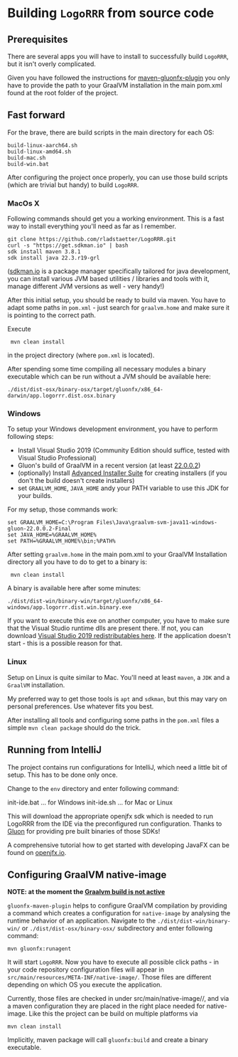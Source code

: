 # Building `LogoRRR` from source code

## Prerequisites

There are several apps you will have to install to successfully build `LogoRRR`, but it isn't overly complicated.

Given you have followed the instructions for [maven-gluonfx-plugin](https://github.com/gluonhq/gluonfx-maven-plugin) you
only have to provide the path to your GraalVM installation in the main pom.xml found at the root folder of the project.

## Fast forward

For the brave, there are build scripts in the main directory for each OS:

    build-linux-aarch64.sh
    build-linux-amd64.sh
    build-mac.sh
    build-win.bat

After configuring the project once properly, you can use those build scripts (which are trivial but handy) to
build `LogoRRR`.

### MacOs X

Following commands should get you a working environment. This is a fast way to install everything you'll need as far as
I remember.

    git clone https://github.com/rladstaetter/LogoRRR.git
    curl -s "https://get.sdkman.io" | bash
    sdk install maven 3.8.1
    sdk install java 22.3.r19-grl

([sdkman.io](https://sdkman.io) is a package manager specifically tailored for java development, you can install various
JVM based utilities / libraries and tools with it, manage different JVM versions as well - very handy!)

After this initial setup, you should be ready to build via maven. You have to adapt some paths in `pom.xml` - just
search for `graalvm.home` and make sure it is pointing to the correct path.

Execute

     mvn clean install

in the project directory (where `pom.xml` is located).

After spending some time compiling all necessary modules a binary executable which can be run without a JVM should be
available here:

    ./dist/dist-osx/binary-osx/target/gluonfx/x86_64-darwin/app.logorrr.dist.osx.binary

### Windows

To setup your Windows development environment, you have to perform following steps:

- Install Visual Studio 2019 (Community Edition should suffice, tested with Visual Studio Professional)
- Gluon's build of GraalVM in a recent version (at least [22.0.0.2](https://github.com/gluonhq/graal/releases))
- (optionally) Install [Advanced Installer Suite](https://www.advancedinstaller.com) for creating installers (if you
  don't the build doesn't create installers)
- set `GRAALVM_HOME`, `JAVA_HOME` andy your PATH variable to use this JDK for your builds.

For my setup, those commands work:

    set GRAALVM_HOME=C:\Program Files\Java\graalvm-svm-java11-windows-gluon-22.0.0.2-Final
    set JAVA_HOME=%GRAALVM_HOME%
    set PATH=%GRAALVM_HOME%\bin;%PATH%

After setting `graalvm.home` in the main pom.xml to your GraalVM Installation directory all you have to do to get to a
binary is:

     mvn clean install

A binary is available here after some minutes:

    ./dist/dist-win/binary-win/target/gluonfx/x86_64-windows/app.logorrr.dist.win.binary.exe

If you want to execute this exe on another computer, you have to make sure that the Visual Studio runtime dlls are
present there. If not, you can
download [Visual Studio 2019 redistributables here](https://aka.ms/vs/16/release/vc_redist.x64.exe). If the application
doesn't start - this is a possible reason for that.

### Linux

Setup on Linux is quite similar to Mac. You'll need at least `maven`, a `JDK` and a `GraalVM` installation.

My preferred way to get those tools is `apt` and `sdkman`, but this may vary on personal preferences. Use whatever fits
you best.

After installing all tools and configuring some paths in the `pom.xml` files a simple `mvn clean package` should do the
trick.

## Running from IntelliJ

The project contains run configurations for IntelliJ, which need a little bit of setup. This has to be done only once.

Change to the `env` directory and enter following command:

  init-ide.bat                  ... for Windows
  init-ide.sh                   ... for Mac or Linux

This will download the appropriate openjfx sdk which is needed to run LogoRRR from the IDE via the preconfigured run configuration. Thanks to [Gluon](https://www.gluonhq.com/) for providing pre built binaries of those SDKs!

A comprehensive tutorial how to get started with developing JavaFX can be found on [openjfx.io](https://openjfx.io).

## Configuring GraalVM native-image

**NOTE: at the moment the [Graalvm build is not active](https://github.com/rladstaetter/LogoRRR/issues/192)** 

`gluonfx-maven-plugin` helps to configure GraalVM compilation by providing a command which creates a configuration for
`native-image` by analysing the runtime behavior of an application. Navigate to the `./dist/dist-win/binary-win/` or
`./dist/dist-osx/binary-osx/` subdirectory and enter following command:

    mvn gluonfx:runagent

It will start `LogoRRR`. Now you have to execute all possible click paths - in your code repository configuration files
will appear in `src/main/resources/META-INF/native-image/`. Those files are different depending on which OS you execute
the application.

Currently, those files are checked in under src/main/native-image/<os>/, and via a maven configuration they are placed
in the right place needed for native-image. Like this the project can be build on multiple platforms via

    mvn clean install 

Implicitly, maven package will call `gluonfx:build` and create a binary executable. 